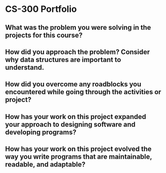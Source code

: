 # CS-300 Portfolio

## What was the problem you were solving in the projects for this course?



## How did you approach the problem? Consider why data structures are important to understand.



## How did you overcome any roadblocks you encountered while going through the activities or project?



## How has your work on this project expanded your approach to designing software and developing programs?



## How has your work on this project evolved the way you write programs that are maintainable, readable, and adaptable?


